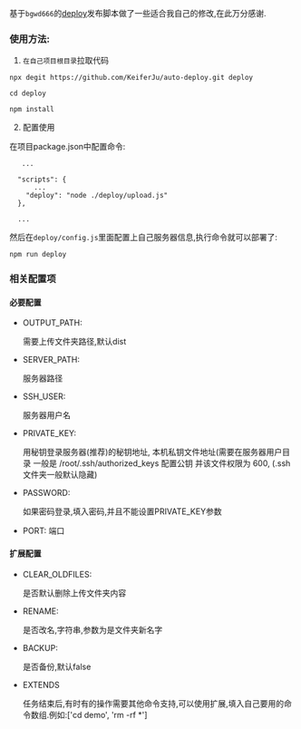 基于`bgwd666`的[deploy](https://github.com/bgwd666/deploy)发布脚本做了一些适合我自己的修改,在此万分感谢.

### 使用方法:

1. `在自己项目根目录`拉取代码
```
npx degit https://github.com/KeiferJu/auto-deploy.git deploy

cd deploy

npm install
```

2. 配置使用

在项目package.json中配置命令:
```
   ...

  "scripts": {
      ...
    "deploy": "node ./deploy/upload.js"
  },

  ...
```

然后在`deploy/config.js`里面配置上自己服务器信息,执行命令就可以部署了:
```
npm run deploy
```

### 相关配置项

#### 必要配置
- OUTPUT_PATH: 
    
    需要上传文件夹路径,默认dist
- SERVER_PATH: 
    
    服务器路径
- SSH_USER: 
    
    服务器用户名
- PRIVATE_KEY: 
    
    用秘钥登录服务器(推荐)的秘钥地址, 本机私钥文件地址(需要在服务器用户目录 一般是 /root/.ssh/authorized_keys 配置公钥 并该文件权限为 600, (.ssh文件夹一般默认隐藏)
- PASSWORD: 
    
    如果密码登录,填入密码,并且不能设置PRIVATE_KEY参数

- PORT:
    端口


#### 扩展配置
- CLEAR_OLDFILES: 
    
    是否默认删除上传文件夹内容
- RENAME: 
    
    是否改名,字符串,参数为是文件夹新名字
- BACKUP:
  
    是否备份,默认false
- EXTENDS
 
    任务结束后,有时有的操作需要其他命令支持,可以使用扩展,填入自己要用的命令数组.例如:['cd demo', 'rm -rf *']
    
